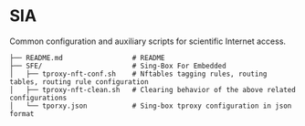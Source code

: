 # SIA
Common configuration and auxiliary scripts for scientific Internet access.

```
├── README.md                 # README
├── SFE/                      # Sing-Box For Embedded
│   ├── tproxy-nft-conf.sh    # Nftables tagging rules, routing tables, routing rule configuration
│   ├── tproxy-nft-clean.sh   # Clearing behavior of the above related configurations
│   └── tporxy.json           # Sing-box tproxy configuration in json format
```
